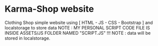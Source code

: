 # Karma-Shop website
Clothing Shop simple website using [ HTML - JS - CSS - Bootstrap ] and localstorage to store data
NOTE : MY PERSONAL SCRIPT CODE FILE IS INSIDE ASSETS/JS FOLDER NAMED "SCRIPT.JS" !!! 
NOTE : data will be stored in localstorage.
